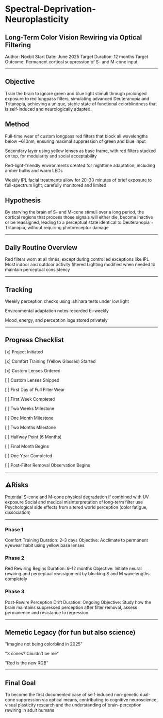 # Spectral-Deprivation-Neuroplasticity


## Long-Term Color Vision Rewiring via Optical Filtering

Author: Noxbit
Start Date: June 2025
Target Duration: 12 months
Target Outcome: Permanent cortical suppression of S- and M-cone input


---

## Objective

Train the brain to ignore green and blue light stimuli through prolonged exposure to red longpass filters, simulating advanced Deuteranopia and Tritanopia, achieving a unique, stable state of functional colorblindness that is self-induced and neurologically adapted.

## Method

Full-time wear of custom longpass red filters that block all wavelengths below ~610nm, ensuring maximal suppression of green and blue input

Secondary layer using yellow lenses as base frame, with red filters stacked on top, for modularity and social acceptability

Red-light-friendly environments created for nighttime adaptation, including amber bulbs and warm LEDs

Weekly IPL facial treatments allow for 20–30 minutes of brief exposure to full-spectrum light, carefully monitored and limited


## Hypothesis

By starving the brain of S- and M-cone stimuli over a long period, the cortical regions that process those signals will either die, become inactive or be reassigned, leading to a perceptual state identical to Deuteranopia + Tritanopia, without requiring photoreceptor damage


---

## Daily Routine Overview

Red filters worn at all times, except during controlled exceptions like IPL Most indoor and outdoor activity filtered Lighting modified when needed to maintain perceptual consistency


---

## Tracking

Weekly perception checks using Ishihara tests under low light

Environmental adaptation notes recorded bi-weekly

Mood, energy, and perception logs stored privately



---

## Progress Checklist

[x] Project Initiated

[x] Comfort Training (Yellow Glasses) Started

[x] Custom Lenses Ordered

[ ] Custom Lenses Shipped

[ ] First Day of Full Filter Wear

[ ] First Week Completed

[ ] Two Weeks Milestone

[ ] One Month Milestone

[ ] Two Months Milestone

[ ] Halfway Point (6 Months)

[ ] Final Month Begins

[ ] One Year Completed

[ ] Post-Filter Removal Observation Begins



---

## ⚠️Risks

Potential S-cone and M-cone physical degradation if combined with UV exposure Social and medical misinterpretation of long-term filter use Psychological side effects from altered world perception (color fatigue, dissociation)


---

### Phase 1

Comfort Training Duration: 2–3 days
Objective: Acclimate to permanent eyewear habit using yellow base lenses

### Phase 2

Red Rewiring Begins Duration: 6–12 months
Objective: Initiate neural rewiring and perceptual reassignment by blocking S and M wavelengths completely

### Phase 3

Post-Rewire Perception Drift Duration: Ongoing
Objective: Study how the brain maintains suppressed perception after filter removal, assess permanence and resistance to regression


---

## Memetic Legacy (for fun but also science)

"Imagine not being colorblind in 2025"

"3 cones? Couldn’t be me"

"Red is the new RGB"



---

## Final Goal

To become the first documented case of self-induced non-genetic dual-cone suppression via optical means, contributing to cognitive neuroscience, visual plasticity research and the understanding of brain–perception rewiring in adult humans

